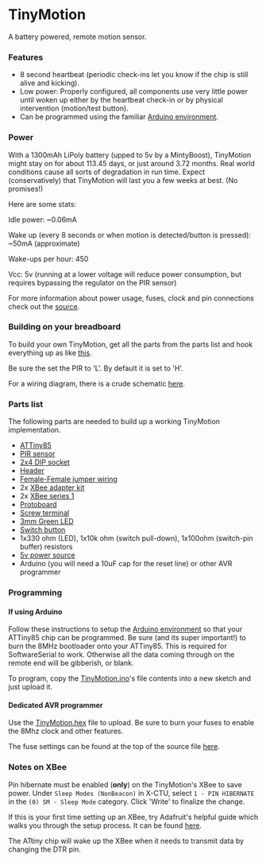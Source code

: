 TinyMotion
==========

A battery powered, remote motion sensor.

### Features

* 8 second heartbeat (periodic check-ins let you know if the chip is still alive and kicking).
* Low power: Properly configured, all components use very little power until woken up either by the heartbeat check-in or by physical intervention (motion/test button).
* Can be programmed using the familiar [Arduino environment](http://hlt.media.mit.edu/?p=1695).

### Power

With a 1300mAh LiPoly battery (upped to 5v by a MintyBoost), TinyMotion might stay on
for about 113.45 days, or just around 3.72 months. Real world conditions 
cause all sorts of degradation in run time. Expect (conservatively) that TinyMotion will
last you a few weeks at best. (No promises!)

Here are some stats:

Idle power: ~0.06mA

Wake up (every 8 seconds or when motion is detected/button is pressed): ~50mA (approximate)

Wake-ups per hour: 450

Vcc: 5v (running at a lower voltage will reduce power consumption, but requires bypassing the regulator on the PIR sensor)

For more information about power usage, fuses, clock and pin connections check out the 
[source](https://github.com/davidk/TinyMotion/raw/master/TinyMotion.ino).

### Building on your breadboard

To build your own TinyMotion, get all the parts from the parts list and hook everything
up as like [this](https://github.com/davidk/TinyMotion/raw/master/breadboard.png).

Be sure the set the PIR to 'L'. By default it is set to 'H'.

For a wiring diagram, there is a crude schematic [here](https://github.com/davidk/TinyMotion/raw/master/schematic.png).

### Parts list

The following parts are needed to build up a working TinyMotion implementation.

* [ATTiny85](http://www.mouser.com/ProductDetail/Atmel/ATtiny85-20PU/?qs=8jWQYweyg6NCiiaOb5GI9Q%3d%3d)
* [PIR sensor](http://www.adafruit.com/products/189)
* [2x4 DIP socket](http://search.digikey.com/scripts/dksearch/dksus.dll?vendor=0&keywords=3M5461-ND)
* [Header](https://www.adafruit.com/products/400)
* [Female-Female jumper wiring](https://www.adafruit.com/products/266)
* 2x [XBee adapter kit](https://www.adafruit.com/products/126)
* 2x [XBee series 1](https://www.adafruit.com/products/128)    
* [Protoboard](https://www.adafruit.com/products/589)
* [Screw terminal](https://www.adafruit.com/products/724)
* [3mm Green LED](https://www.adafruit.com/products/779)
* [Switch button](https://www.adafruit.com/products/367)
* 1x330 ohm (LED), 1x10k ohm (switch pull-down), 1x100ohm (switch-pin buffer) resistors
* [5v power source](https://www.adafruit.com/products/14)
* Arduino (you will need a 10uF cap for the reset line) or other AVR programmer

### Programming

#### If using Arduino

Follow these instructions to setup the [Arduino environment](http://hlt.media.mit.edu/?p=1695) so that your ATTiny85 chip can be programmed. Be sure (and its super important!) to burn the 8MHz bootloader onto your ATTiny85. This is required for SoftwareSerial to work. Otherwise all the data coming through on the remote end will be gibberish, or blank.

To program, copy the [TinyMotion.ino](https://github.com/davidk/TinyMotion/raw/master/TinyMotion.ino)'s file contents into a new sketch and just upload it.

#### Dedicated AVR programmer

Use the [TinyMotion.hex](https://github.com/davidk/TinyMotion/raw/master/TinyMotion.hex) file to upload. Be sure to burn your fuses to enable the 8Mhz clock and other features. 

The fuse settings can be found at the top of the source file [here](https://github.com/davidk/TinyMotion/raw/master/TinyMotion.ino).

### Notes on XBee

Pin hibernate must be enabled (**only**) on the TinyMotion's XBee to save power. 
Under `Sleep Modes (NonBeacon)` in X-CTU, select `1 - PIN HIBERNATE` in 
the `(0) SM - Sleep Mode` category. Click 'Write' to finalize the change.

If this is your first time setting up an XBee, try Adafruit's helpful guide 
which walks you through the setup process. It can be found [here](http://www.ladyada.net/make/xbee/configure.html).

The ATtiny chip will wake up the XBee when it needs to transmit data by changing the DTR pin.